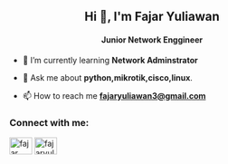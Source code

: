 <h2 align="center">Hi 👋, I'm Fajar Yuliawan</h2>
<h4 align="center"> Junior Network Enggineer</h4>

- 🌱 I’m currently learning **Network Adminstrator**

- 💬 Ask me about **python,mikrotik,cisco,linux**.

- 📫 How to reach me **fajaryuliawan3@gmail.com**

<h3 align="left">Connect with me:</h3>
<p align="left">
<a href="https://www.linkedin.com/in/fajar-yuliawan-a7a710289/" target="blank"><img align="center" src="https://raw.githubusercontent.com/rahuldkjain/github-profile-readme-generator/master/src/images/icons/Social/linked-in-alt.svg" alt="fajar yuliawan" height="30" width="40" /></a>
<a href="https://instagram.com/fajaryuliawan3" target="blank"><img align="center" src="https://raw.githubusercontent.com/rahuldkjain/github-profile-readme-generator/master/src/images/icons/Social/instagram.svg" alt="fajaryuliawan3" height="30" width="40" /></a>
</p>
